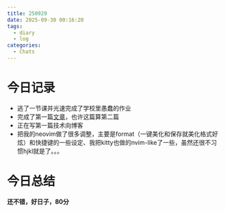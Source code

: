 ```yaml
---
title: 250929
date: 2025-09-30 00:16:20
tags:
  - diary
  - log
categories:
  - Chats
---
```


# 今日记录

- 逃了一节课并光速完成了学校里愚蠢的作业
- 完成了第一篇[文章](/2025/09/29/有意思的站点（持续更新ing）)，也许这篇算第二篇
- 正在写第一篇技术向博客
- 把我的neovim做了很多调整，主要是format（一键美化和保存就美化格式好炫）和快捷键的一些设定、我把kitty也做的nvim-like了一些，虽然还很不习惯hjkl就是了。。。

# 今日总结

**还不错，好日子，80分**
